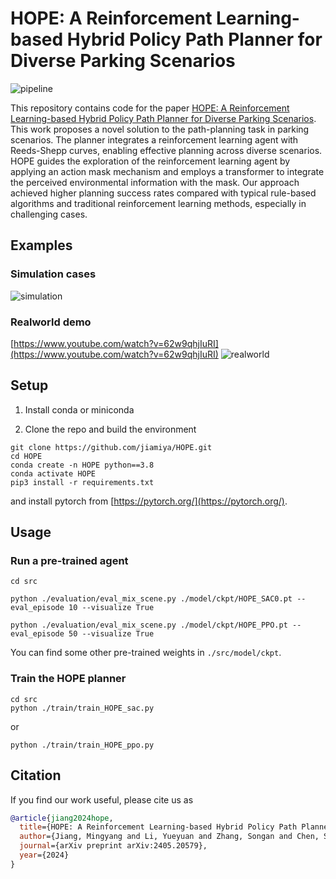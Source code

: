 # HOPE: A Reinforcement Learning-based Hybrid Policy Path Planner for Diverse Parking Scenarios
![pipeline](assets/algo_struct.png)

This repository contains code for the paper [HOPE: A Reinforcement Learning-based Hybrid Policy Path Planner for Diverse Parking Scenarios](https://arxiv.org/abs/2405.20579). This work proposes a novel solution to the path-planning task in parking scenarios. The planner integrates a reinforcement learning agent with Reeds-Shepp curves, enabling effective planning across diverse scenarios. HOPE guides the exploration of the reinforcement learning agent by applying an action mask mechanism and employs a transformer to integrate the perceived environmental information with the mask. Our approach achieved higher planning success rates compared with typical rule-based algorithms and traditional reinforcement learning methods, especially in challenging cases.

## Examples
### Simulation cases
![simulation](assets/examples.jpg)

### Realworld demo
[https://www.youtube.com/watch?v=62w9qhjIuRI](https://www.youtube.com/watch?v=62w9qhjIuRI)
![realworld](assets/realworld-cases.jpg)

## Setup
1. Install conda or miniconda

2. Clone the repo and build the environment
```Shell
git clone https://github.com/jiamiya/HOPE.git
cd HOPE
conda create -n HOPE python==3.8
conda activate HOPE
pip3 install -r requirements.txt
```
and install pytorch from [https://pytorch.org/](https://pytorch.org/).

## Usage
### Run a pre-trained agent
```Shell
cd src

python ./evaluation/eval_mix_scene.py ./model/ckpt/HOPE_SAC0.pt --eval_episode 10 --visualize True

python ./evaluation/eval_mix_scene.py ./model/ckpt/HOPE_PPO.pt --eval_episode 50 --visualize True
```
You can find some other pre-trained weights in ``./src/model/ckpt``.

### Train the HOPE planner
```Shell
cd src
python ./train/train_HOPE_sac.py
```
or
```Shell
python ./train/train_HOPE_ppo.py
```

## Citation
If you find our work useful, please cite us as
```bibtex
@article{jiang2024hope,
  title={HOPE: A Reinforcement Learning-based Hybrid Policy Path Planner for Diverse Parking Scenarios},
  author={Jiang, Mingyang and Li, Yueyuan and Zhang, Songan and Chen, Siyuan and Wang, Chunxiang and Yang, Ming},
  journal={arXiv preprint arXiv:2405.20579},
  year={2024}
}
```
